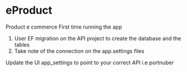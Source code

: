 # eProduct
Product e commerce
First time running the app
1. User EF migration on the API project to create the database and the tables
2. Take note of the connection on the app.settings files

Update the UI app_settings to point to your correct API i.e portnuber
